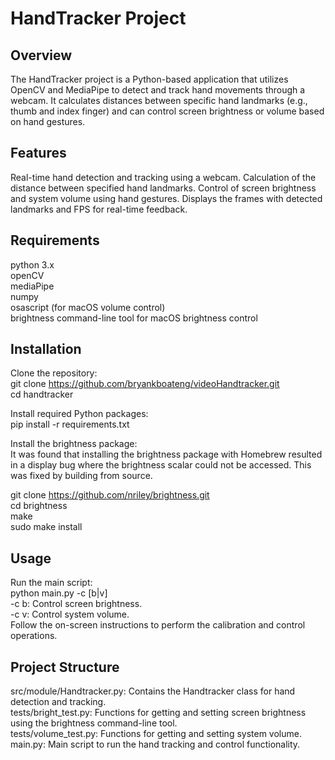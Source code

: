 
# HandTracker Project

## Overview

The HandTracker project is a Python-based application that utilizes OpenCV and MediaPipe to detect and track hand movements through a webcam. It calculates distances between specific hand landmarks (e.g., thumb and index finger) and can control screen brightness or volume based on hand gestures.

## Features

Real-time hand detection and tracking using a webcam.
Calculation of the distance between specified hand landmarks.
Control of screen brightness and system volume using hand gestures.
Displays the frames with detected landmarks and FPS for real-time feedback.

## Requirements

python 3.x \
openCV \
mediaPipe \
numpy \
osascript (for macOS volume control) \
brightness command-line tool for macOS brightness control

## Installation

Clone the repository: \
git clone  https://github.com/bryankboateng/videoHandtracker.git \
cd handtracker

Install required Python packages: \
pip install -r requirements.txt

Install the brightness package: \
It was found that installing the brightness package with Homebrew resulted in a display bug where the brightness scalar could not be accessed. This was fixed by building from source.

git clone https://github.com/nriley/brightness.git \
cd brightness \
make \
sudo make install 

## Usage



Run the main script: \
python main.py -c [b|v] \
-c b: Control screen brightness. \
-c v: Control system volume. \
Follow the on-screen instructions to perform the calibration and control operations.

## Project Structure

src/module/Handtracker.py: Contains the Handtracker class for hand detection and tracking. \
tests/bright_test.py: Functions for getting and setting screen brightness using the brightness command-line tool. \
tests/volume_test.py: Functions for getting and setting system volume. \
main.py: Main script to run the hand tracking and control functionality.